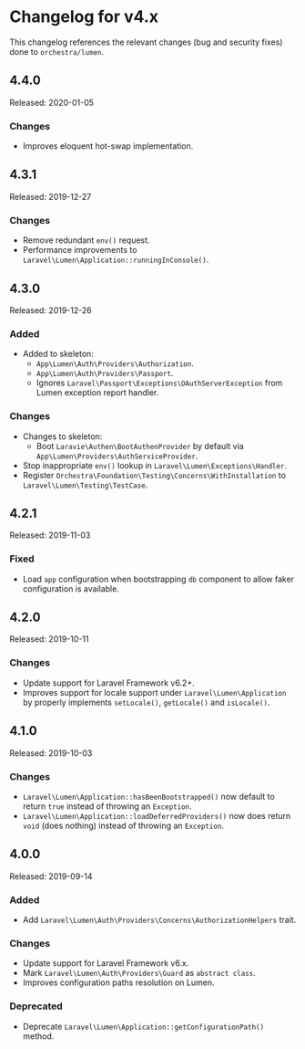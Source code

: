 # Changelog for v4.x

This changelog references the relevant changes (bug and security fixes) done to `orchestra/lumen`.

## 4.4.0

Released: 2020-01-05

### Changes

* Improves eloquent hot-swap implementation.

## 4.3.1

Released: 2019-12-27

### Changes

* Remove redundant `env()` request.
* Performance improvements to `Laravel\Lumen\Application::runningInConsole()`.

## 4.3.0

Released: 2019-12-26

### Added

* Added to skeleton:
    - `App\Lumen\Auth\Providers\Authorization`.
    - `App\Lumen\Auth\Providers\Passport`.
    - Ignores `Laravel\Passport\Exceptions\OAuthServerException` from Lumen exception report handler.

### Changes

* Changes to skeleton:
    - Boot `Laravie\Authen\BootAuthenProvider` by default via `App\Lumen\Providers\AuthServiceProvider`.
* Stop inappropriate `env()` lookup in `Laravel\Lumen\Exceptions\Handler`.
* Register `Orchestra\Foundation\Testing\Concerns\WithInstallation` to `Laravel\Lumen\Testing\TestCase`.

## 4.2.1

Released: 2019-11-03

### Fixed

* Load `app` configuration when bootstrapping `db` component to allow faker configuration is available.

## 4.2.0

Released: 2019-10-11

### Changes

* Update support for Laravel Framework v6.2+.
* Improves support for locale support under `Laravel\Lumen\Application` by properly implements `setLocale()`, `getLocale()` and `isLocale()`.

## 4.1.0

Released: 2019-10-03

### Changes

* `Laravel\Lumen\Application::hasBeenBootstrapped()` now default to return `true` instead of throwing an `Exception`.
* `Laravel\Lumen\Application::loadDeferredProviders()` now does return `void` (does nothing) instead of throwing an `Exception`.

## 4.0.0

Released: 2019-09-14

### Added

* Add `Laravel\Lumen\Auth\Providers\Concerns\AuthorizationHelpers` trait.

### Changes

* Update support for Laravel Framework v6.x.
* Mark `Laravel\Lumen\Auth\Providers\Guard` as `abstract class`.
* Improves configuration paths resolution on Lumen.

### Deprecated

* Deprecate `Laravel\Lumen\Application::getConfigurationPath()` method.

